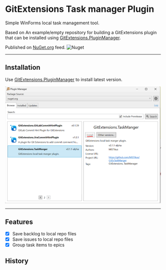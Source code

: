 # GitExtensions Task manager Plugin
Simple WinForms local task management tool.

Based on An example/empty repository for building a GitExtensions plugin that can be installed using [GitExtensions.PluginManager](https://github.com/gitextensions/gitextensions.pluginmanager).

Published on [NuGet.org](https://www.nuget.org/packages/GitExtensions.TaskManager) feed.
![Nuget](https://img.shields.io/nuget/v/GitExtensions.TaskManager)

---

## Installation
Use [GitExtensions.PluginManager](https://github.com/gitextensions/gitextensions.pluginmanager) to install latest version.

![PluginManager.png](assets/PluginManager.png)

---

## Features
- [x] Save backlog to local repo files
- [x] Save issues to local repo files
- [x] Group task items to epics

## History
